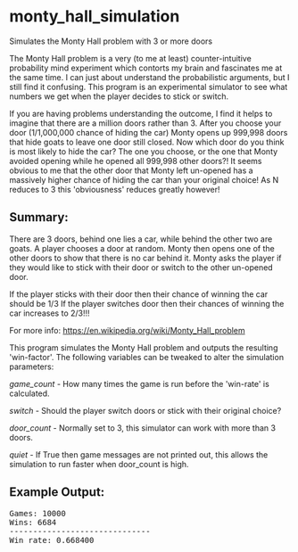 # monty_hall_simulation
Simulates the Monty Hall problem with 3 or more doors

The Monty Hall problem is a very (to me at least) counter-intuitive probability mind experiment which
contorts my brain and fascinates me at the same time. I can just about understand the
probabilistic arguments, but I still find it confusing.  This program is an experimental
simulator to see what numbers we get when the player decides to stick or switch.

If you are having problems understanding the outcome, I find it helps to imagine that there are a million doors rather than 3.  After you choose your door (1/1,000,000 chance of hiding the car) Monty opens up 999,998 doors that hide goats to leave one door still closed.  Now which door do you think is most likely to hide the car? The one you choose, or the one that Monty avoided opening while he opened all 999,998 other doors?!  It seems obvious to me that the other door that Monty left un-opened has a massively higher chance of hiding the car than your original choice!  As N reduces to 3 this 'obviousness' reduces greatly however!

Summary:
--------

There are 3 doors, behind one lies a car, while behind the other two are goats.
A player chooses a door at random.  Monty then opens one of the other doors to show that
there is no car behind it.  Monty asks the player if they would like to stick with their
door or switch to the other un-opened door.

If the player sticks with their door then their chance of winning the car should be 1/3
If the player switches door then their chances of winning the car increases to 2/3!!!

For more info: https://en.wikipedia.org/wiki/Monty_Hall_problem

This program simulates the Monty Hall problem and outputs the resulting 'win-factor'.  The following variables can be tweaked to alter the simulation parameters:

*game_count* - How many times the game is run before the 'win-rate' is calculated.

*switch* - Should the player switch doors or stick with their original choice?

*door_count* - Normally set to 3, this simulator can work with more than 3 doors.

*quiet* - If True then game messages are not printed out, this allows the simulation to run faster when door_count is high.

Example Output:
---------------

<pre>
Games: 10000
Wins: 6684
------------------------------
Win rate: 0.668400
</pre>
